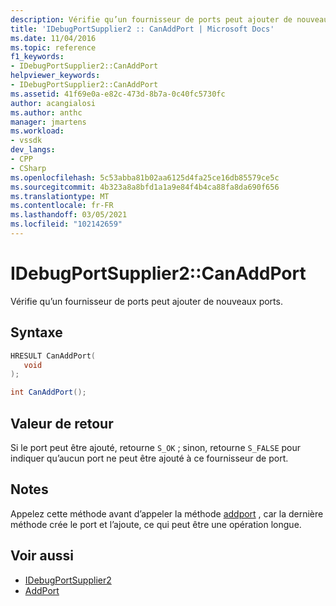 ```yaml
---
description: Vérifie qu’un fournisseur de ports peut ajouter de nouveaux ports.
title: 'IDebugPortSupplier2 :: CanAddPort | Microsoft Docs'
ms.date: 11/04/2016
ms.topic: reference
f1_keywords:
- IDebugPortSupplier2::CanAddPort
helpviewer_keywords:
- IDebugPortSupplier2::CanAddPort
ms.assetid: 41f69e0a-e82c-473d-8b7a-0c40fc5730fc
author: acangialosi
ms.author: anthc
manager: jmartens
ms.workload:
- vssdk
dev_langs:
- CPP
- CSharp
ms.openlocfilehash: 5c53abba81b02aa6125d4fa25ce16db85579ce5c
ms.sourcegitcommit: 4b323a8a8bfd1a1a9e84f4b4ca88fa8da690f656
ms.translationtype: MT
ms.contentlocale: fr-FR
ms.lasthandoff: 03/05/2021
ms.locfileid: "102142659"
---
```

# <a name="idebugportsupplier2canaddport"></a>IDebugPortSupplier2::CanAddPort
Vérifie qu’un fournisseur de ports peut ajouter de nouveaux ports.

## <a name="syntax"></a>Syntaxe

```cpp
HRESULT CanAddPort( 
   void 
);
```

```csharp
int CanAddPort();
```

## <a name="return-value"></a>Valeur de retour
 Si le port peut être ajouté, retourne `S_OK` ; sinon, retourne `S_FALSE` pour indiquer qu’aucun port ne peut être ajouté à ce fournisseur de port.

## <a name="remarks"></a>Notes
 Appelez cette méthode avant d’appeler la méthode [addport](../../../extensibility/debugger/reference/idebugportsupplier2-addport.md) , car la dernière méthode crée le port et l’ajoute, ce qui peut être une opération longue.

## <a name="see-also"></a>Voir aussi
- [IDebugPortSupplier2](../../../extensibility/debugger/reference/idebugportsupplier2.md)
- [AddPort](../../../extensibility/debugger/reference/idebugportsupplier2-addport.md)
